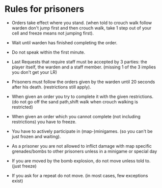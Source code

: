 # Rules for prisoners

* Orders take effect where you stand. (when told to crouch walk follow warden don't jump first and then crouch walk, take 1 step out of your cell and freeze means not jumping first).

* Wait until warden has finished completing the order.

* Do not speak within the first minute.

* Last Requests that require staff must be accepted by 3 parties: the player itself, the warden and a staff member. (missing 1 of the 3 implies you don't get your LR)

* Prisoners must follow the orders given by the warden until 20 seconds after his death. (restrictions still apply).

* When given an order you try to complete it with the given restrictions. (do not go off the sand path,shift walk when crouch walking is restricted)

* When given an order which you cannot complete (not including restrictions) you have to freeze.

* You have to actively participate in (map-)minigames. (so you can't be just frozen and waiting).

* As a prisoner you are not allowed to inflict damage with map specific grenades/bombs to other prisoners unless in a minigame or special day

* If you are moved by the bomb explosion, do not move unless told to. (just freeze)

* If you ask for a repeat do not move. (in most cases, few exceptions exist)
